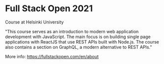 # Full Stack Open 2021

Course at Helsinki University

"This course serves as an introduction to modern web application development with JavaScript. The main focus is on building single page applications with ReactJS that use REST APIs built with Node.js. The course also contains a section on GraphQL, a modern alternative to REST APIs."

More info: https://fullstackopen.com/en/about
